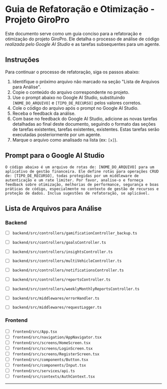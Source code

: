 # Guia de Refatoração e Otimização - Projeto GiroPro

Este documento serve como um guia conciso para a refatoração e otimização do projeto GiroPro. Ele detalha o processo de análise de código *realizada pelo Google AI Studio* e as tarefas subsequentes para um agente.

## Instruções

Para continuar o processo de refatoração, siga os passos abaixo:

1.  Identifique o próximo arquivo não marcado na seção "Lista de Arquivos para Análise".
2.  Copie o conteúdo do arquivo correspondente no projeto.
3.  Use o prompt abaixo no Google AI Studio, substituindo `[NOME_DO_ARQUIVO]` e `[TIPO_DE_RECURSO]` pelos valores corretos.
4.  Cole o código do arquivo após o prompt no Google AI Studio.
5.  Receba o feedback da análise.
6.  Com base no feedback do Google AI Studio, adicione as novas tarefas detalhadas ao final deste documento, seguindo o formato das seções de tarefas existentes, tarefas existentes, existentes. Estas tarefas serão executadas posteriormente por um agente.
7.  Marque o arquivo como analisado na lista (ex: `[x]`).

## Prompt para o Google AI Studio

```plaintext
O código abaixo é um arquivo de rotas de: [NOME_DO_ARQUIVO] para um aplicativo de gestão financeira. Ele define rotas para operações CRUD de: [TIPO_DE_RECURSO], todas protegidas por um middleware de autenticação e um rate limiter. Por favor, analise-o e forneça feedback sobre otimização, melhorias de performance, segurança e boas práticas de código, especialmente no contexto de gestão de recursos e proteção de dados. Inclua sugestões de refatoração, se aplicável.
```

## Lista de Arquivos para Análise

### Backend


- [ ] `backend/src/controllers/gamificationController_backup.ts`
- [ ] `backend/src/controllers/goalsController.ts`
- [ ] `backend/src/controllers/insightsController.ts`

- [ ] `backend/src/controllers/multiVehicleController.ts`
- [ ] `backend/src/controllers/notificationsController.ts`
- [ ] `backend/src/controllers/reportsController.ts`

- [ ] `backend/src/controllers/weeklyMonthlyReportsController.ts`

- [ ] `backend/src/middlewares/errorHandler.ts`
- [ ] `backend/src/middlewares/requestLogger.ts`

### Frontend

- [ ] `frontend/src/App.tsx`
- [ ] `frontend/src/navigation/AppNavigator.tsx`
- [ ] `frontend/src/screens/HomeScreen.tsx`
- [ ] `frontend/src/screens/LoginScreen.tsx`
- [ ] `frontend/src/screens/RegisterScreen.tsx`
- [ ] `frontend/src/components/Button.tsx`
- [ ] `frontend/src/components/Input.tsx`
- [ ] `frontend/src/services/api.ts`
- [ ] `frontend/src/contexts/AuthContext.tsx`

---



